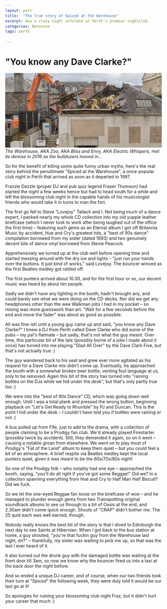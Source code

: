 ```yaml
---
layout: post
title:  "The true story of Spiced at the Warehouse"
excerpt: How a crazy night unfolded at Perth's premier nightclub
categories: Nonsense
tags: perth

---
```


# "You know any Dave Clarke?"

![Pies in a box](/assets/2011-03-11-true-story-spiced-warehouse.jpeg)
_The Warehouse, AKA Zoo, AKA Bliss and Envy, AKA Electric Whispers, met its demise in 2016 as the bulldozers moved in..._

So for the benefit of killing some quite funny urban myths, here's the real story behind the penultimate "Spiced at the Warehouse", a once-popular club night in Perth that arrived as soon as it departed in 1997.

Frazzle Dazzle (proper DJ and pub quiz legend Fraser Thomson) had started the night a few weeks hence but had to head south for a while and left the blossoming club night in the capable hands of his musicologist friends who would take it in turns to man the fort.

The first go fell to Steve "Lovejoy" Tallach and I.  Not being much of a dance expert, I packed nearly my whole CD collection into my old yuppie leather briefcase (which I never took to work after being laughed out of the office the first time) – featuring such gems as an Eternal album I got off Britannia Music by accident, Hue and Cry's greatest hits, a "best of 90s dance" compilation borrowed from my sister (dated 1993) and two genuinely decent bits of dance vinyl borrowed from Stevie Peacock.

Apprehensively we turned up at the club well before opening time and started messing around with the dry ice and lights – "just run your hands over the buttons.  It just kind of works," said Lovejoy.  The bouncer winced as the first Beatles medley got rattled off.

The first punters arrived about 10.30, and for the first hour or so, our decent music was heard by about ten people.

Sadly we didn't have any lighting in the booth, hadn't brought any, and could barely see what we were doing on the CD decks.  Nor did we get any headphones other than the wee Walkman jobs I had in my pocket – so mixing was more guesswork than art.  "Wait for a few seconds before the end and move the fader" was about as good as possible.

All was fine-ish until a young guy came up and said, "you know any Dave Clarke?" I knew a DJ from Perth called Dave Clarke who did some of the pubs – my pal's flatmate – but sadly, that's not what the guy meant.  Over time, this particular bit of the tale (possibly borne of a joke I made about it once) has turned into me playing "Glad All Over" by the Dave Clark Five, but that's not actually true :)

The guy wandered back to his seat and grew ever more agitated as his request for a Dave Clarke mix didn't come up.  Eventually, he approached the booth with a somewhat broken beer bottle, venting foul language at us, only to be removed.  Again this bit of the story has turned into "raining bottles on the DJs while we hid under the desk", but that's only partly true too :)

We were into the "best of 90s Dance" CD, which was going down well enough.  Until I was a total plank and pressed the wrong button, beginning playback on "Let's Get Ready to Rhumble" by PJ and Duncan.  This is the point I hid under the desk – I couldn't have told you if bottles were raining or not :)

A bus pulled up from Fife, just to add to the drama, with a collection of people claiming to be a Prodigy fan club.  We'd already played Firestarter (possibly twice by accident).  Still, they demanded it again, so on it went – causing a notable groan from elsewhere.  We went on to play most of Prodigy's "Fat of the Land" album to keep them quiet – but you could feel a bit of an atmosphere.  A brief respite via Beatles medley kept the local punters quiet, given it was meant to be the 60s/70s/80s night!

So one of the Prodigy folk – who notably had one eye – approached the booth, saying, "you'll do all right if you've got some Reggae!" Did we?  In a collection spanning everything from Hue and Cry to Half Man Half Biscuit?  Did we fuck.

So we let the one-eyed Reggae fan loose on the briefcase of woe – and he managed to plunder enough gems from two Trainspotting original soundtrack albums to see us through to a bit of Oasis at the end, and 2.30am didn't come quick enough.  Shouts of "CRAP" didn't bother me.  The 25 quid each was well earned, though.

Nobody really knows the best bit of the story is that I dived to Edinburgh the next day to see Saints at Hibernian.  When I got back to the bus station at home, a guy shouted, "you're that fuckin guy from the Warehouse last night, eh?" – thankfully, my sister was waiting to pick me up, so that was the last I ever heard of it.  

It also turned out the drunk guy with the damaged bottle was waiting at the front door till 3am, so now we know why the bouncer fired us into a taxi at the back door the night before.

And so ended a unique DJ career, and of course, when our two friends took their turn at "Spiced" the following week, they were duly told it would be our last go at it!

So apologies for ruining your blossoming club night Fraz, but it didn't hurt your career that much :)
